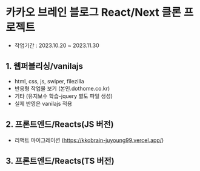 # 카카오 브레인 블로그 React/Next 클론 프로젝트
- 작업기간 : 2023.10.20 ~ 2023.11.30
## 1. 웹퍼블리싱/vanilajs

- html, css, js, swiper, filezilla
- 반응형 작업물 보기 (본인.dothome.co.kr)
- 기타 (유지보수 학습-jquery 별도 파일 생성)
- 실제 반영은 vanilajs 적용

## 2. 프론트엔드/Reacts(JS 버전)

- 리액트 마이그레이션 (https://kkobrain-juyoung99.vercel.app/)
## 3. 프론트엔드/Reacts(TS 버전)
